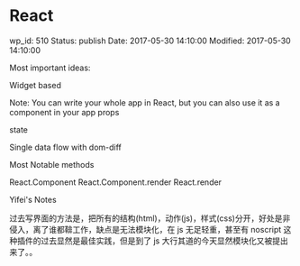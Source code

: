 # React


wp_id: 510
Status: publish
Date: 2017-05-30 14:10:00
Modified: 2017-05-30 14:10:00


Most important ideas:

Widget based

Note: You can write your whole app in React, but you can also use it as a component in your app
props

state

Single data flow with dom-diff

Most Notable methods

React.Component
React.Component.render
React.render

Yifei's Notes

过去写界面的方法是，把所有的结构(html)，动作(js)，样式(css)分开，好处是非侵入，离了谁都鞥工作，缺点是无法模块化，在 js 无足轻重，甚至有 noscript 这种插件的过去显然是最佳实践，但是到了 js 大行其道的今天显然模块化又被提出来了。。